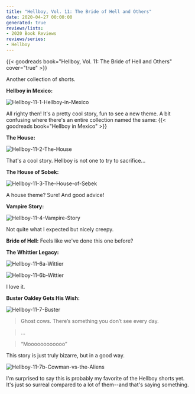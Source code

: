 ```yaml
---
title: "Hellboy, Vol. 11: The Bride of Hell and Others"
date: 2020-04-27 00:00:00
generated: true
reviews/lists:
- 2020 Book Reviews
reviews/series:
- Hellboy
---
```

{{< goodreads book="Hellboy, Vol. 11: The Bride of Hell and Others" cover="true" >}}

Another collection of shorts.  

**Hellboy in Mexico:**  

<!--more-->

![Hellboy-11-1-Hellboy-in-Mexico](/embeds/books/attachments/hellboy-11-1-hellboy-in-mexico.png)  

All righty then! It's a pretty cool story, fun to see a new theme. A bit confusing where there's an entire collection named the same: {{< goodreads book="Hellboy in Mexico" >}}  

 **The House:**  

![Hellboy-11-2-The-House](/embeds/books/attachments/hellboy-11-2-the-house.png)  

That's a cool story. Hellboy is not one to try to sacrifice...  

 **The House of Sobek:**  

![Hellboy-11-3-The-House-of-Sebek](/embeds/books/attachments/hellboy-11-3-the-house-of-sebek.png)  

A house theme? Sure! And good advice!  

 **Vampire Story:**  

![Hellboy-11-4-Vampire-Story](/embeds/books/attachments/hellboy-11-4-vampire-story.png)  

Not quite what I expected but nicely creepy.  

 **Bride of Hell:** Feels like we've done this one before?  

 **The Whittier Legacy:**  

![Hellboy-11-6a-Wittier](/embeds/books/attachments/hellboy-11-6a-wittier.png)  

![Hellboy-11-6b-Wittier](/embeds/books/attachments/hellboy-11-6b-wittier.png)  

I love it.  

**Buster Oakley Gets His Wish:**  

![Hellboy-11-7-Buster](/embeds/books/attachments/hellboy-11-7-buster.png)  

> Ghost cows. There’s something you don’t see every day.  

> ...  

> “Moooooooooooo”  

This story is just truly bizarre, but in a good way.  

![Hellboy-11-7b-Cowman-vs-the-Aliens](/embeds/books/attachments/hellboy-11-7b-cowman-vs-the-aliens.png)  

I'm surprised to say this is probably my favorite of the Hellboy shorts yet. It's just so surreal compared to a lot of them--and that's saying something.


